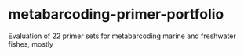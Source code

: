 # metabarcoding-primer-portfolio
Evaluation of 22 primer sets for metabarcoding marine and freshwater fishes, mostly
